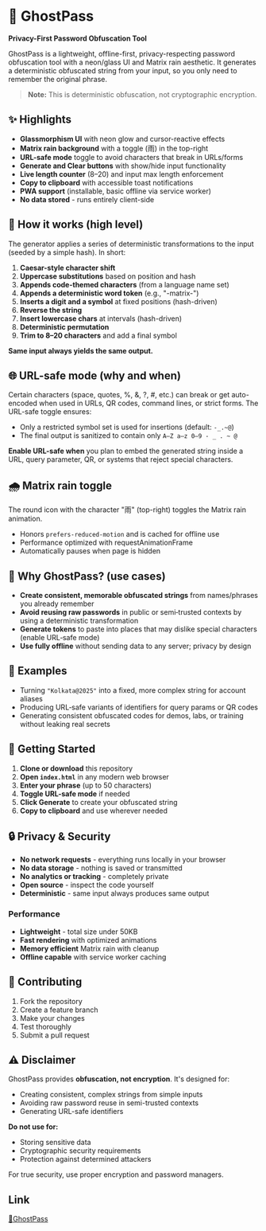 # 🔐 GhostPass

**Privacy-First Password Obfuscation Tool**

GhostPass is a lightweight, offline-first, privacy-respecting password obfuscation tool with a neon/glass UI and Matrix rain aesthetic. It generates a deterministic obfuscated string from your input, so you only need to remember the original phrase.

> **Note:** This is deterministic obfuscation, not cryptographic encryption.

## ✨ Highlights

- **Glassmorphism UI** with neon glow and cursor-reactive effects
- **Matrix rain background** with a toggle (雨) in the top-right
- **URL-safe mode** toggle to avoid characters that break in URLs/forms
- **Generate and Clear buttons** with show/hide input functionality
- **Live length counter** (8–20) and input max length enforcement
- **Copy to clipboard** with accessible toast notifications
- **PWA support** (installable, basic offline via service worker)
- **No data stored** - runs entirely client-side

## 🔧 How it works (high level)

The generator applies a series of deterministic transformations to the input (seeded by a simple hash). In short:

1. **Caesar-style character shift**
2. **Uppercase substitutions** based on position and hash
3. **Appends code-themed characters** (from a language name set)
4. **Appends a deterministic word token** (e.g., "-matrix-")
5. **Inserts a digit and a symbol** at fixed positions (hash-driven)
6. **Reverse the string**
7. **Insert lowercase chars** at intervals (hash-driven)
8. **Deterministic permutation**
9. **Trim to 8–20 characters** and add a final symbol

**Same input always yields the same output.**

## 🌐 URL-safe mode (why and when)

Certain characters (space, quotes, %, &, ?, #, etc.) can break or get auto-encoded when used in URLs, QR codes, command lines, or strict forms. The URL-safe toggle ensures:

- Only a restricted symbol set is used for insertions (default: `-_.~@`)
- The final output is sanitized to contain only `A–Z a–z 0–9 - _ . ~ @`

**Enable URL-safe when** you plan to embed the generated string inside a URL, query parameter, QR, or systems that reject special characters.

## 🌧️ Matrix rain toggle

The round icon with the character "雨" (top-right) toggles the Matrix rain animation.

- Honors `prefers-reduced-motion` and is cached for offline use
- Performance optimized with requestAnimationFrame
- Automatically pauses when page is hidden

## 🎯 Why GhostPass? (use cases)

- **Create consistent, memorable obfuscated strings** from names/phrases you already remember
- **Avoid reusing raw passwords** in public or semi‑trusted contexts by using a deterministic transformation
- **Generate tokens** to paste into places that may dislike special characters (enable URL‑safe mode)
- **Use fully offline** without sending data to any server; privacy by design

## 📝 Examples

- Turning `"Kolkata@2025"` into a fixed, more complex string for account aliases
- Producing URL‑safe variants of identifiers for query params or QR codes
- Generating consistent obfuscated codes for demos, labs, or training without leaking real secrets

## 🚀 Getting Started

1. **Clone or download** this repository
2. **Open `index.html`** in any modern web browser
3. **Enter your phrase** (up to 50 characters)
4. **Toggle URL-safe mode** if needed
5. **Click Generate** to create your obfuscated string
6. **Copy to clipboard** and use wherever needed

## 🔒 Privacy & Security

- **No network requests** - everything runs locally in your browser
- **No data storage** - nothing is saved or transmitted
- **No analytics or tracking** - completely private
- **Open source** - inspect the code yourself
- **Deterministic** - same input always produces same output

### Performance
- **Lightweight** - total size under 50KB
- **Fast rendering** with optimized animations
- **Memory efficient** Matrix rain with cleanup
- **Offline capable** with service worker caching

## 🤝 Contributing

1. Fork the repository
2. Create a feature branch
3. Make your changes
4. Test thoroughly
5. Submit a pull request

## ⚠️ Disclaimer

GhostPass provides **obfuscation, not encryption**. It's designed for:
- Creating consistent, complex strings from simple inputs
- Avoiding raw password reuse in semi-trusted contexts
- Generating URL-safe identifiers

**Do not use for:**
- Storing sensitive data
- Cryptographic security requirements
- Protection against determined attackers

For true security, use proper encryption and password managers.

## Link

[🔐GhostPass](https://kapil615.github.io/GhostPass/)

